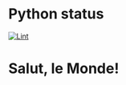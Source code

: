 # Python status

[![Lint](https://github.com/Drozd0f/python-education/actions/workflows/linter.yml/badge.svg)](https://github.com/Drozd0f/python-education/actions/workflows/linter.yml)

# Salut, le Monde!
